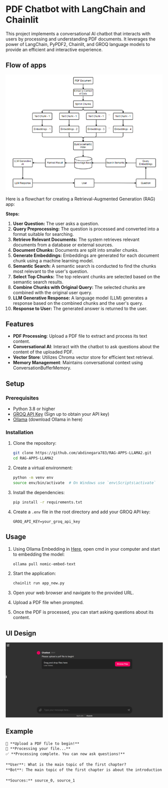 # PDF Chatbot with LangChain and Chainlit

This project implements a conversational AI chatbot that interacts with users by processing and understanding PDF documents. It leverages the power of LangChain, PyPDF2, Chainlit, and GROQ language models to provide an efficient and interactive experience.

## Flow of apps

![Floww-of-Apps](Flow-of-Apps.png)

Here is a flowchart for creating a Retrieval-Augmented Generation (RAG) app:

**Steps:**

1. **User Question:** The user asks a question.
2. **Query Preprocessing:** The question is processed and converted into a format suitable for searching.
3. **Retrieve Relevant Documents:** The system retrieves relevant documents from a database or external sources.
4. **Document Chunks:** Documents are split into smaller chunks.
5. **Generate Embeddings:** Embeddings are generated for each document chunk using a machine learning model.
6. **Semantic Search:** A semantic search is conducted to find the chunks most relevant to the user's question.
7. **Select Top Chunks:** The top relevant chunks are selected based on the semantic search results.
8. **Combine Chunks with Original Query:** The selected chunks are combined with the original user query.
9. **LLM Generative Response:** A language model (LLM) generates a response based on the combined chunks and the user's query.
10. **Response to User:** The generated answer is returned to the user.


## Features

- **PDF Processing**: Upload a PDF file to extract and process its text content.
- **Conversational AI**: Interact with the chatbot to ask questions about the content of the uploaded PDF.
- **Vector Store**: Utilizes Chroma vector store for efficient text retrieval.
- **Memory Management**: Maintains conversational context using ConversationBufferMemory.

## Setup

### Prerequisites

- Python 3.8 or higher
- [GROQ API Key](https://groq.com/api-key) (Sign up to obtain your API key)
- [Ollama](https://ollama.com/) (download Ollama in here)

### Installation

1. Clone the repository:
    ```sh
    git clone https://github.com/abdinegara783/RAG-APPS-LLAMA2.git
    cd RAG-APPS-LLAMA2
    ```

2. Create a virtual environment:
    ```sh
    python -m venv env
    source env/bin/activate  # On Windows use `env\Scripts\activate`
    ```

3. Install the dependencies:
    ```sh
    pip install -r requirements.txt
    ```

4. Create a `.env` file in the root directory and add your GROQ API key:
    ```env
    GROQ_API_KEY=your_groq_api_key
    ```

## Usage

1. Using Ollama Embedding in [Here](https://ollama.com/library/nomic-embed-text), open cmd in your computer and start to embedding the model:
   ```sh
   ollama pull nomic-embed-text
   ```

2. Start the application:
    ```sh
    chainlit run app_new.py
    ```

3. Open your web browser and navigate to the provided URL.

4. Upload a PDF file when prompted.

5. Once the PDF is processed, you can start asking questions about its content.

## UI Design

![UI-interface](User-Interface.png)


## Example

```markdown
📄 **Upload a PDF file to begin!**
🔄 **Processing your file...**
✅ **Processing complete. You can now ask questions!**

**User**: What is the main topic of the first chapter?
**Bot**: The main topic of the first chapter is about the introduction to AI and its applications.

**Sources:** source_0, source_1

